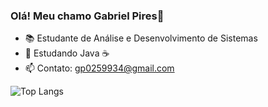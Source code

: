 ### Olá! Meu chamo Gabriel Pires👋
- 📚 Estudante de Análise e Desenvolvimento de Sistemas
- 🌱 Estudando Java ☕
- 📫 Contato: gp0259934@gmail.com



![Top Langs](https://github-readme-stats.vercel.app/api/top-langs/?username=GabrielPires123&layout=compact)

<link rel="stylesheet" type='text/css' href="https://cdn.jsdelivr.net/gh/devicons/devicon@latest/devicon.min.css" />
